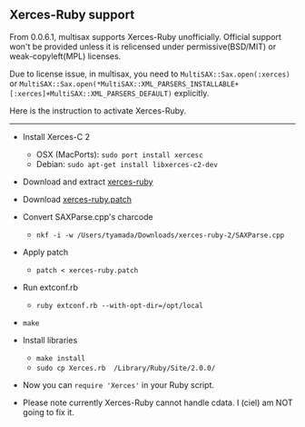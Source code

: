 ## Xerces-Ruby support

From 0.0.6.1, multisax supports Xerces-Ruby unofficially. Official support won't be provided unless it is relicensed under permissive(BSD/MIT) or weak-copyleft(MPL) licenses.

Due to license issue, in multisax, you need to `MultiSAX::Sax.open(:xerces)` or `MultiSAX::Sax.open(*MultiSAX::XML_PARSERS_INSTALLABLE+[:xerces]+MultiSAX::XML_PARSERS_DEFAULT)` explicitly.

Here is the instruction to activate Xerces-Ruby.

----
- Install Xerces-C 2
  - OSX (MacPorts): `sudo port install xercesc`
  - Debian: `sudo apt-get install libxerces-c2-dev`
- Download and extract [xerces-ruby](http://www.geocities.co.jp/SiliconValley-SanJose/9156/xerces-ruby.html)
- Download [xerces-ruby.patch](https://gist.github.com/cielavenir/8401975)
- Convert SAXParse.cpp's charcode
  - `nkf -i -w /Users/tyamada/Downloads/xerces-ruby-2/SAXParse.cpp`
- Apply patch
  - `patch < xerces-ruby.patch`
- Run extconf.rb
  - `ruby extconf.rb --with-opt-dir=/opt/local`
- `make`
- Install libraries
  - `make install`
  - `sudo cp Xerces.rb  /Library/Ruby/Site/2.0.0/`
- Now you can `require 'Xerces'` in your Ruby script.

- Please note currently Xerces-Ruby cannot handle cdata. I (ciel) am NOT going to fix it.

